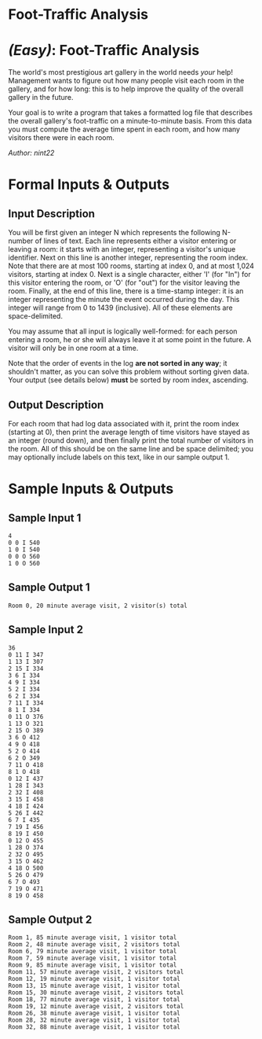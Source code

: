 # Foot-Traffic Analysis
<div class="md"><h1><a href="#EasyIcon"></a> <em>(Easy)</em>: Foot-Traffic Analysis</h1>
<p>The world's most prestigious art gallery in the world needs <em>your</em> help! Management wants to figure out how many people visit each room in the gallery, and for how long: this is to help improve the quality of the overall gallery in the future.</p>
<p>Your goal is to write a program that takes a formatted log file that describes the overall gallery's foot-traffic on a minute-to-minute basis. From this data you must compute the average time spent in each room, and how many visitors there were in each room.</p>
<p><em>Author: nint22</em></p>
<h1>Formal Inputs &amp; Outputs</h1>
<h2>Input Description</h2>
<p>You will be first given an integer N which represents the following N-number of lines of text. Each line represents either a visitor entering or leaving a room: it starts with an integer, representing a visitor's unique identifier. Next on this line is another integer, representing the room index. Note that there are at most 100 rooms, starting at index 0, and at most 1,024 visitors, starting at index 0. Next is a single character, either 'I' (for "In") for this visitor entering the room, or 'O' (for "out") for the visitor leaving the room. Finally, at the end of this line, there is a time-stamp integer: it is an integer representing the minute the event occurred during the day. This integer will range from 0 to 1439 (inclusive). All of these elements are space-delimited.</p>
<p>You may assume that all input is logically well-formed: for each person entering a room, he or she will always leave it at some point in the future. A visitor will only be in one room at a time.</p>
<p>Note that the order of events in the log <strong>are not sorted in any way</strong>; it shouldn't matter, as you can solve this problem without sorting given data. Your output (see details below) <strong>must</strong> be sorted by room index, ascending.</p>
<h2>Output Description</h2>
<p>For each room that had log data associated with it, print the room index (starting at 0), then print the average length of time visitors have stayed as an integer (round down), and then finally print the total number of visitors in the room. All of this should be on the same line and be space delimited; you may optionally include labels on this text, like in our sample output 1.</p>
<h1>Sample Inputs &amp; Outputs</h1>
<h2>Sample Input 1</h2>
<pre><code>4
0 0 I 540
1 0 I 540
0 0 O 560
1 0 O 560
</code></pre>
<h2>Sample Output 1</h2>
<pre><code>Room 0, 20 minute average visit, 2 visitor(s) total
</code></pre>
<h2>Sample Input 2</h2>
<pre><code>36
0 11 I 347
1 13 I 307
2 15 I 334
3 6 I 334
4 9 I 334
5 2 I 334
6 2 I 334
7 11 I 334
8 1 I 334
0 11 O 376
1 13 O 321
2 15 O 389
3 6 O 412
4 9 O 418
5 2 O 414
6 2 O 349
7 11 O 418
8 1 O 418
0 12 I 437
1 28 I 343
2 32 I 408
3 15 I 458
4 18 I 424
5 26 I 442
6 7 I 435
7 19 I 456
8 19 I 450
0 12 O 455
1 28 O 374
2 32 O 495
3 15 O 462
4 18 O 500
5 26 O 479
6 7 O 493
7 19 O 471
8 19 O 458
</code></pre>
<h2>Sample Output 2</h2>
<pre><code>Room 1, 85 minute average visit, 1 visitor total
Room 2, 48 minute average visit, 2 visitors total
Room 6, 79 minute average visit, 1 visitor total
Room 7, 59 minute average visit, 1 visitor total
Room 9, 85 minute average visit, 1 visitor total
Room 11, 57 minute average visit, 2 visitors total
Room 12, 19 minute average visit, 1 visitor total
Room 13, 15 minute average visit, 1 visitor total
Room 15, 30 minute average visit, 2 visitors total
Room 18, 77 minute average visit, 1 visitor total
Room 19, 12 minute average visit, 2 visitors total
Room 26, 38 minute average visit, 1 visitor total
Room 28, 32 minute average visit, 1 visitor total
Room 32, 88 minute average visit, 1 visitor total
</code></pre>
</div>
